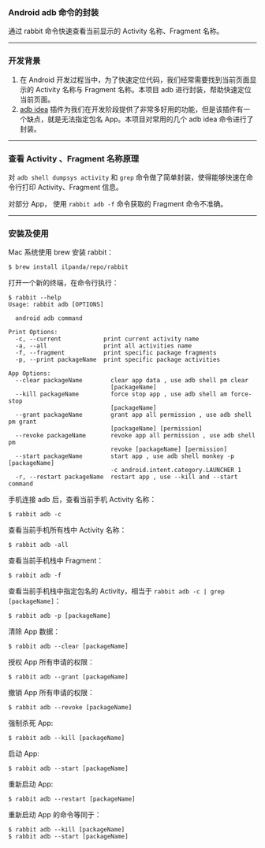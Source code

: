 ### Android adb 命令的封装

通过 rabbit 命令快速查看当前显示的 Activity 名称、Fragment 名称。

---

### 开发背景

1. 在 Android 开发过程当中，为了快速定位代码，我们经常需要找到当前页面显示的 Activity 名称与 Fragment 名称。本项目 adb 进行封装，帮助快速定位当前页面。
2. [adb idea](https://github.com/pbreault/adb-idea) 插件为我们在开发阶段提供了非常多好用的功能，但是该插件有一个缺点，就是无法指定包名 App。本项目对常用的几个 adb idea 命令进行了封装。

---

### 查看 Activity 、Fragment 名称原理

对 `adb shell dumpsys activity` 和 `grep` 命令做了简单封装，使得能够快速在命令行打印 Activity、Fragment 信息。

对部分 App， 使用 `rabbit adb -f` 命令获取的 Fragment 命令不准确。

---

### 安装及使用

Mac 系统使用 brew 安装 rabbit：

```shell
$ brew install ilpanda/repo/rabbit
```

打开一个新的终端，在命令行执行：

```shell
$ rabbit --help
Usage: rabbit adb [OPTIONS]

  android adb command

Print Options:
  -c, --current            print current activity name
  -a, --all                print all activities name
  -f, --fragment           print specific package fragments
  -p, --print packageName  print specific package activities

App Options:
  --clear packageName        clear app data , use adb shell pm clear
                             [packageName]
  --kill packageName         force stop app , use adb shell am force-stop
                             [packageName]
  --grant packageName        grant app all permission , use adb shell pm grant
                             [packageName] [permission]
  --revoke packageName       revoke app all permission , use adb shell pm
                             revoke [packageName] [permission]
  --start packageName        start app , use adb shell monkey -p [packageName]
                             -c android.intent.category.LAUNCHER 1
  -r, --restart packageName  restart app , use --kill and --start command
```

手机连接 adb 后，查看当前手机 Activity 名称：

```shell
$ rabbit adb -c 
```

查看当前手机所有栈中 Activity 名称：

```shell
$ rabbit adb -all
```

查看当前手机栈中 Fragment：

```shell
$ rabbit adb -f
```

查看当前手机栈中指定包名的 Activity，相当于 `rabbit adb -c | grep [packageName]`：

```shell
$ rabbit adb -p [packageName]
```

清除 App 数据：

```shell
$ rabbit adb --clear [packageName]
```

授权 App 所有申请的权限：

```shell
$ rabbit adb --grant [packageName]
```

撤销 App 所有申请的权限：

```shell
$ rabbit adb --revoke [packageName]
```

强制杀死 App:

```shell
$ rabbit adb --kill [packageName]
```

启动 App:

```shell
$ rabbit adb --start [packageName]
```

重新启动 App:

```shell
$ rabbit adb --restart [packageName]
```

重新启动 App 的命令等同于：

```shell
$ rabbit adb --kill [packageName]
$ rabbit adb --start [packageName]
```
